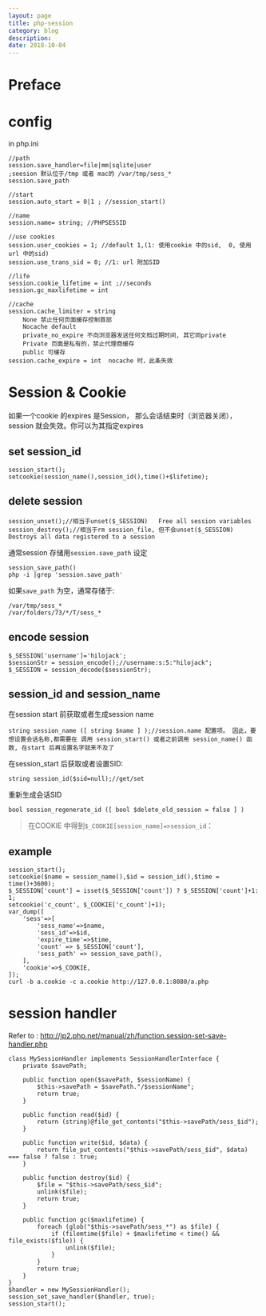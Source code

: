 ```yaml
---
layout: page
title: php-session
category: blog
description: 
date: 2018-10-04
---
```

# Preface

# config

in php.ini

	//path
	session.save_handler=file|mm|sqlite|user
	;seesion 默认位于/tmp 或者 mac的 /var/tmp/sess_*
	session.save_path 

	//start
	session.auto_start = 0|1 ; //session_start()

	//name
	session.name= string; //PHPSESSID

	//use cookies
	session.user_cookies = 1; //default 1,(1: 使用cookie 中的sid,  0, 使用url 中的sid)
	session.use_trans_sid = 0; //1: url 附加SID

	//life
	session.cookie_lifetime = int ;//seconds
	session.gc_maxlifetime = int

	//cache
	session.cache_limiter = string
		None 禁止任何页面缓存控制首部
		Nocache default
		private_no_expire 不向浏览器发送任何文档过期时间, 其它同private
		Private 页面是私有的，禁止代理商缓存
		public 可缓存
	session.cache_expire = int  nocache 时，此条失效

# Session & Cookie
如果一个cookie 的expires 是Session， 那么会话结束时（浏览器关闭），session 就会失效。你可以为其指定expires

## set session_id

	session_start();
	setcookie(session_name(),session_id(),time()+$lifetime);

## delete session

	session_unset();//相当于unset($_SESSION)	Free all session variables
	session_destroy();//相当于rm session_file, 但不会unset($_SESSION)	Destroys all data registered to a session

通常session 存储用`session.save_path` 设定

	session_save_path()
	php -i |grep 'session.save_path'

如果`save_path` 为空，通常存储于:

	/var/tmp/sess_*
	/var/folders/73/*/T/sess_*

## encode session

	$_SESSION['username']='hilojack';
	$sessionStr = session_encode();//username:s:5:"hilojack";
	$_SESSION = session_decode($sessionStr);

## session_id and session_name
在session start 前获取或者生成session name

	string session_name ([ string $name ] );//session.name 配置项。 因此，要想设置会话名称,都需要在 调用 session_start() 或者之前调用 session_name() 函数, 在start 后再设置名字就来不及了

在session_start 后获取或者设置SID:

	string session_id($sid=null);//get/set

重新生成会话SID

	bool session_regenerate_id ([ bool $delete_old_session = false ] )

> 在COOKIE 中得到`$_COOKIE[session_name]=>session_id`：

## example

	session_start();
	setcookie($name = session_name(),$id = session_id(),$time = time()+3600);
	$_SESSION['count'] = isset($_SESSION['count']) ? $_SESSION['count']+1: 1;
	setcookie('c_count', $_COOKIE['c_count']+1);
	var_dump([
		'sess'=>[
			'sess_name'=>$name, 
			'sess_id'=>$id,
			'expire_time'=>$time,
			'count' => $_SESSION['count'],
			'sess_path' => session_save_path(),
		],
		'cookie'=>$_COOKIE,
	]);
	curl -b a.cookie -c a.cookie http://127.0.0.1:8080/a.php


# session handler
Refer to : http://jp2.php.net/manual/zh/function.session-set-save-handler.php

	class MySessionHandler implements SessionHandlerInterface {
		private $savePath;

		public function open($savePath, $sessionName) {
			$this->savePath = $savePath."/$sessionName";
			return true;
		}

		public function read($id) {
			return (string)@file_get_contents("$this->savePath/sess_$id");
		}

		public function write($id, $data) {
			return file_put_contents("$this->savePath/sess_$id", $data) === false ? false : true;
		}

		public function destroy($id) {
			$file = "$this->savePath/sess_$id";
			unlink($file);
			return true;
		}

		public function gc($maxlifetime) {
			foreach (glob("$this->savePath/sess_*") as $file) {
				if (filemtime($file) + $maxlifetime < time() && file_exists($file)) {
					unlink($file);
				}
			}
			return true;
		}
	}
	$handler = new MySessionHandler();
	session_set_save_handler($handler, true);
	session_start();